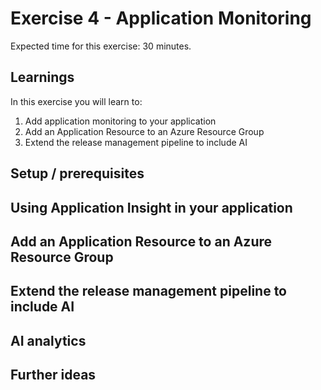 # Exercise 4 - Application Monitoring

Expected time for this exercise: 30 minutes.

## Learnings
In this exercise you will learn to:

1. Add application monitoring to your application
2. Add an Application Resource to an Azure Resource Group
2. Extend the release management pipeline to include AI 

## Setup / prerequisites

## Using Application Insight in your application

## Add an Application Resource to an Azure Resource Group

## Extend the release management pipeline to include AI

## AI analytics

## Further ideas


